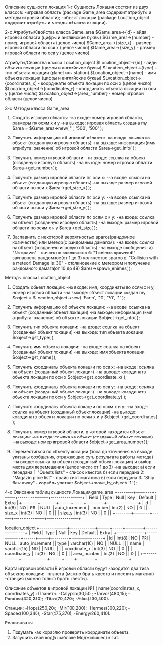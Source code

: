 Описание сущности локация
1-с Сущность Локация состоит из двух классов:
 -игровая область (package Game_area содержит атрибуты и методы игровой области);
 -объект локации (package Location_object содержит атрибуты и методы объекта локации). 

2-с Атрибуты/Свойства класса Game_area
$Game_area->{id} - айди игровой области (цифры и английские буквы)
$Game_area->{number} - номер игровой области (целое число)
$Game_area->{size_x} - размер игровой области по оси x (целое число)
$Game_area->{size_y} - размер игровой области по оси y (целое число)

Атрибуты/Свойства класса Location_object
$Location_object->{id} - айди объекта локации (цифры и английские буквы)
$Location_object->{type} - тип объекта локации (planet или station)
$Location_object->{name} - имя объекта локации (цифры и английские буквы)
$Location_object->{coordinates_x} - координаты объекта локации по оси x (целое число)
$Location_object->{coordinates_y} - координаты объекта локации по оси y (целое число)
$Location_object->{area_number} - номер игровой области (целое число)

3-с Методы класса Game_area
1. Cоздать игровую область:
 -на входе: номер игровой области, размеры по осям x и y
 -на выходе: игровая область создана
my $area = $Game_area->new( '1', '500', '500' );

2. Получить информацию об игровой области:
 -на входе: ссылка на объект (созданную игровую область)
 -на выходе: информация (имя атрибута: значение) об игровой области
$area->get_info( );

3. Получить номер игровой области:
 -на входе: ссылка на объект (созданную игровую область)
 -на выходе: номер игровой области
$area->get_number( );

4. Получить размер игровой области по оси x:
 -на входе: ссылка на объект (созданную игровую область)
 -на выходе: размер игровой области по оси x
$area->get_size_x( );

5. Получить размер игровой области по оси y:
 -на входе: ссылка на объект (созданную игровую область)
 -на выходе: размер игровой области по оси y
$area->get_size_y( );

6. Получить размер игровой области по осям x и y:
 -на входе: ссылка на объект (созданную игровую область)
 -на выходе: размер игровой области по осям x и y
$area->get_size( );

7. Заспавнить с некоторой вероятностью врагов(рандомное количество) или метеор(с рандомным дамагом):
 -на входе: ссылка на объект (созданную игровую область)
 -на выходе сообщения:
  а) "No spawn" - ничего не заспавнено
  б) "1 enimes spawned!" - заспавнено рандомное(от 1 до 3) количество врагов
  в) "Collision with a meteor! Damage is: 30" - столкновение с метеором и получение рандомного дамага(от 10 до 49)
$area->spawn_enimes( );

Методы класса Location_object
1. Cоздать объект локации:
 -на входе: имя, координаты по осям x и y, номер игровой области
 -на выходе: объект локации создан
my $object = $Location_object->new( 'Earth', '10', '20', '1' );

2. Получить информацию об объекте локации:
 -на входе: ссылка на объект (созданный объект локации)
 -на выходе: информация (имя атрибута: значение) об объекте локации
$object->get_info( );

3. Получить тип объекта локации:
 -на входе: ссылка на объект (созданный объект локации)
 -на выходе: тип объекта локации
$object->get_type( );

4. Получить имя объекта локации:
 -на входе: ссылка на объект (созданный объект локации)
 -на выходе: имя объекта локации
$object->get_name( );

5. Получить координаты объекта локации по оси x:
 -на входе: ссылка на объект (созданный объект локации)
 -на выходе: координаты объекта локации по оси x
$object->get_coordinate_x( );

6. Получить координаты объекта локации по оси y:
 -на входе: ссылка на объект (созданный объект локации)
 -на выходе: координаты объекта локации по оси y
$object->get_coordinate_y( );

7. Получить координаты объекта локации по осям x и y:
 -на входе: ссылка на объект (созданный объект локации)
 -на выходе: координаты объекта локации по осям x и y
$object->get_coordinates( );

8. Получить номер игровой области, в которой находится объект локации:
 -на входе: ссылка на объект (созданный объект локации)
 -на выходе: номер игровой области
$object->get_area_number( );

9. Переместиться по объекту локации (пока до уточнения на выходе указаны сообщения, отражающие суть результата работы метода)
-на входе: ссылка на объект (созданный объект локации) и выбор места для перемещения (целое число от 1 до 3)
-на выходе:
 а) если передана 1: "Quests lists" - список квестов
 б) если передана 2: "Magazin price list" - прайс лист магазина
 в) если передана 3: "Ship flew away" - корабль улетает
$object->move_by_object( '1' );

4-с Описание таблиц сущности Локация
game_area
+--------+--------+------+-----+---------+----------------+
| Field  | Type   | Null | Key | Default | Extra          |
+--------+--------+------+-----+---------+----------------+
| id     | int(8) | NO   | PRI | NULL    | auto_increment |
| number | int(2) | NO   |     | 0       |                |
| size_x | int(3) | NO   |     | 0       |                |
| size_y | int(3) | NO   |     | 0       |                |
+--------+--------+------+-----+---------+----------------+

location_object
+--------------+-------------+------+-----+---------+----------------+
| Field        | Type        | Null | Key | Default | Extra          |
+--------------+-------------+------+-----+---------+----------------+
| id           | int(8)      | NO   | PRI | NULL    | auto_increment |
| type         | varchar(10) | NO   |     | NULL    |                |
| name         | varchar(15) | NO   |     | NULL    |                |
| coordinate_x | int(3)      | NO   |     | 0       |                |
| coordinate_y | int(3)      | NO   |     | 0       |                |
| area_number  | int(2)      | NO   |     | 0       |                |
+--------------+-------------+------+-----+---------+----------------+

Карта игровой области
В игровой области будут находится два типа объектов локации:
-планета (можно брать квесты и посетить магазин)
-станция (можно только брать квесты).

Описание объектов в игровой локации №1 ( name(coordinates_x, coordinates_y) )
Планеты:
-Calypso(30,50);
-Tarvos(480,15);
-Pandora(320,280);
-Titan(70,470);
-Atlas(490,490).

Станции:
-Hope(250,20);
-Mir(100,200);
-Hermes(300,220);
-Spacex(100,340);
-Star(475,370);
-Energy(260,410).

Реализовать:
1. Подумать как кораблю проверять координаты объекта.
2. Запушить свой код(в шаблоне Моджолишес) в гит.